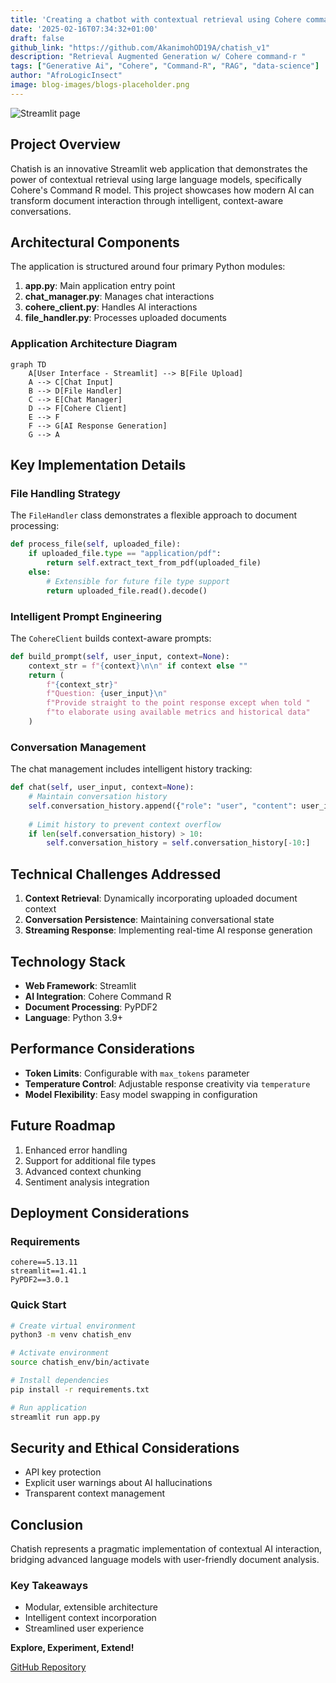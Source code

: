 ```yaml
---
title: 'Creating a chatbot with contextual retrieval using Cohere command-r and Streamlit'
date: '2025-02-16T07:34:32+01:00'
draft: false
github_link: "https://github.com/AkanimohOD19A/chatish_v1"
description: "Retrieval Augmented Generation w/ Cohere command-r "
tags: ["Generative Ai", "Cohere", "Command-R", "RAG", "data-science"]
author: "AfroLogicInsect"
image: blog-images/blogs-placeholder.png
---
```



![Streamlit page](https://dev-to-uploads.s3.amazonaws.com/uploads/articles/e3c3iwk5mar7zq707t8s.png)


## Project Overview

Chatish is an innovative Streamlit web application that demonstrates the power of contextual retrieval using large language models, specifically Cohere's Command R model. This project showcases how modern AI can transform document interaction through intelligent, context-aware conversations.

## Architectural Components

The application is structured around four primary Python modules:

1. **app.py**: Main application entry point
2. **chat_manager.py**: Manages chat interactions
3. **cohere_client.py**: Handles AI interactions
4. **file_handler.py**: Processes uploaded documents

### Application Architecture Diagram

```mermaid
graph TD
    A[User Interface - Streamlit] --> B[File Upload]
    A --> C[Chat Input]
    B --> D[File Handler]
    C --> E[Chat Manager]
    D --> F[Cohere Client]
    E --> F
    F --> G[AI Response Generation]
    G --> A
```

## Key Implementation Details
### File Handling Strategy
The `FileHandler` class demonstrates a flexible approach to document processing:

```python
def process_file(self, uploaded_file):
    if uploaded_file.type == "application/pdf":
        return self.extract_text_from_pdf(uploaded_file)
    else:
        # Extensible for future file type support
        return uploaded_file.read().decode()
```

### Intelligent Prompt Engineering
The `CohereClient` builds context-aware prompts:

```python
def build_prompt(self, user_input, context=None):
    context_str = f"{context}\n\n" if context else ""
    return (
        f"{context_str}"
        f"Question: {user_input}\n"
        f"Provide straight to the point response except when told "
        f"to elaborate using available metrics and historical data"
    )
```

### Conversation Management
The chat management includes intelligent history tracking:

```python
def chat(self, user_input, context=None):
    # Maintain conversation history
    self.conversation_history.append({"role": "user", "content": user_input})
    
    # Limit history to prevent context overflow
    if len(self.conversation_history) > 10:
        self.conversation_history = self.conversation_history[-10:]
```

## Technical Challenges Addressed

1. **Context Retrieval**: Dynamically incorporating uploaded document context
2. **Conversation Persistence**: Maintaining conversational state
3. **Streaming Response**: Implementing real-time AI response generation

## Technology Stack

- **Web Framework**: Streamlit
- **AI Integration**: Cohere Command R
- **Document Processing**: PyPDF2
- **Language**: Python 3.9+

## Performance Considerations

- **Token Limits**: Configurable with `max_tokens` parameter
- **Temperature Control**: Adjustable response creativity via `temperature`
- **Model Flexibility**: Easy model swapping in configuration

## Future Roadmap

1. Enhanced error handling
2. Support for additional file types
3. Advanced context chunking
4. Sentiment analysis integration

## Deployment Considerations

### Requirements
```
cohere==5.13.11
streamlit==1.41.1
PyPDF2==3.0.1
```

### Quick Start
```bash
# Create virtual environment
python3 -m venv chatish_env

# Activate environment
source chatish_env/bin/activate

# Install dependencies
pip install -r requirements.txt

# Run application
streamlit run app.py
```

## Security and Ethical Considerations

- API key protection
- Explicit user warnings about AI hallucinations
- Transparent context management

## Conclusion

Chatish represents a pragmatic implementation of contextual AI interaction, bridging advanced language models with user-friendly document analysis.

### Key Takeaways
- Modular, extensible architecture
- Intelligent context incorporation
- Streamlined user experience

**Explore, Experiment, Extend!**

[GitHub Repository](https://github.com/AkanimohOD19A/chatish_v1)